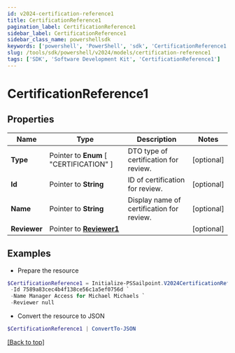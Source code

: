 ```yaml
---
id: v2024-certification-reference1
title: CertificationReference1
pagination_label: CertificationReference1
sidebar_label: CertificationReference1
sidebar_class_name: powershellsdk
keywords: ['powershell', 'PowerShell', 'sdk', 'CertificationReference1'] 
slug: /tools/sdk/powershell/v2024/models/certification-reference1
tags: ['SDK', 'Software Development Kit', 'CertificationReference1']
---
```



# CertificationReference1

## Properties

Name | Type | Description | Notes
------------ | ------------- | ------------- | -------------
**Type** |  Pointer to  **Enum** [  "CERTIFICATION" ] | DTO type of certification for review. | [optional] 
**Id** |  Pointer to **String** | ID of certification for review. | [optional] 
**Name** |  Pointer to **String** | Display name of certification for review. | [optional] 
**Reviewer** |  Pointer to [**Reviewer1**](reviewer1) |  | [optional] 

## Examples

- Prepare the resource
```powershell
$CertificationReference1 = Initialize-PSSailpoint.V2024CertificationReference1  -Type IDENTITY `
 -Id 7589a83cec4b4f138ce56c1a5ef0756d `
 -Name Manager Access for Michael Michaels `
 -Reviewer null
```

- Convert the resource to JSON
```powershell
$CertificationReference1 | ConvertTo-JSON
```


[[Back to top]](#) 

